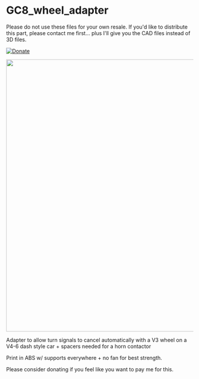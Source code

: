 # GC8_wheel_adapter

Please do not use these files for your own resale. If you'd like to distribute this part, please contact me first... plus I'll give you the CAD files instead of 3D files.

[![Donate](https://img.shields.io/badge/Donate-PayPal-green.svg)](https://www.paypal.com/cgi-bin/webscr?cmd=_donations&business=GA2ATM7VC5LZL&currency_code=USD&source=url)

<img src="https://i.imgur.com/HD7nBWv.png" width="705" height="732">

Adapter to allow turn signals to cancel automatically with a V3 wheel on a V4-6 dash style car + spacers needed for a horn contactor

Print in ABS w/ supports everywhere + no fan for best strength.

Please consider donating if you feel like you want to pay me for this.
